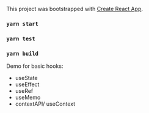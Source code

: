This project was bootstrapped with [Create React App](https://github.com/facebook/create-react-app).

### `yarn start`

### `yarn test`

### `yarn build`

Demo for basic hooks:

- useState
- useEffect
- useRef
- useMemo
- contextAPI/ useContext
